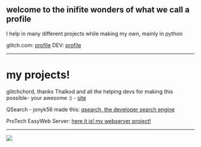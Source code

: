 ## welcome to the inifite wonders of what we call a profile

I help in many different projects while making my own, mainly in python

glitch.com: [profile](https://glitch.com/@ProTechCEO)
DEV: [profile](https://dev.to/17lwinn)

-------------------

# my projects!

glitchchord, thanks Thalkod and all the helping devs for making this possible- your awesome :) - [site](https://glitchchord.glitch.me)

QSearch - jonyk56 made this: [qsearch, the developer search engine](qsearch.glitch,me)

ProTech EasyWeb Server: [here it is! my webserver project!](https://github.com/17lwinn/webeasy-server)

---------------

<img align="center" src="https://github-readme-stats.vercel.app/api/top-langs/?username=17lwinn&theme=radical" />
